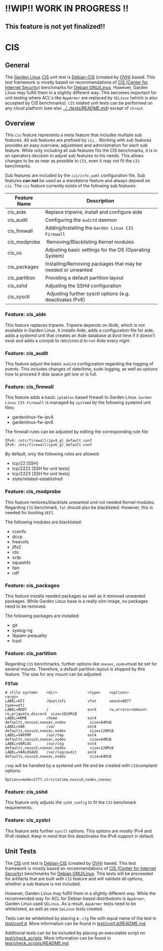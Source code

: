 # !!WIP!! WORK IN PROGRESS !!
## This feature is not yet finalized!!
# CIS
## General
The [Garden Linux](https://gardenlinux.io/) [CIS](https://www.cisecurity.org) unit test is [Debian-CIS](https://github.com/ovh/debian-cis) (created by [OVH](https://github.com/ovh)) based. This test framework is mostly based on recommendations of [CIS (Center for Internet Security)](https://www.cisecurity.org) benchmarks for [Debian GNU/Linux](https://www.debian.org). However, Garden Linux may fulfill them in a slightly different way. This becomes important for unit testing where ACL's like `AppArmor` are replaced by `SELinux` (which is also accepted by CIS benchmarks). `CIS`
 related unit tests can be performed on any cloud platform (see also [../../tests/README.md](../../tests/README.md)) except of `chroot`.

## Overview
This `cis` feature represents a meta feature that includes multiple sub features. All sub features are prefixed by `cis_`. Working with sub features provides an easy overview, adjustment and administration for each sub feature. While only including all sub features fits the CIS benchmarks, it is in an operators decision to adjust sub features to his needs. This allows changes to be as near as possible to `CIS`, even it may not fit the `CIS` benchmarks.

Sub features are included by the `cis/info.yaml` configuration file. Sub features **can not** be used as a standalone feature and always depend on `cis`. The `cis` feature currently exists of the following sub features:

| Feature Name | Description |
|---|---|
| cis_aide | Replace tripwire, install and configure aide |
| cis_audit | Configuring the `auditd` daemon |
| cis_firewall | Adding/Installing the `Garden Linux CIS Firewall` |
| cis_modprobe | Removing/Blacklisting Kernel modules |
| cis_os | Adjusting basic settings for the OS (Operating System) |
| cis_packages | Installing/Removing packages that may be needed or unwanted |
| cis_partition | Providing a default partition layout |
| cis_sshd | Adjusting the SSHd configuration |
| cis_sysctl | Adjusting further sysctl options (e.g. deactivates IPv6) |

### Feature: cis_aide
This feature replaces tripwire. Tripwire depends on libdb, which is not available in Garden Linux. It installs Aide, adds a configuration file for aide, adds a systemd unit that creates an Aide database at boot time if it doesn't exist and adds a cronjob to /etc/cron.d to run Aide every night.

### Feature: cis_audit
This feature adjust the basic `auditd` configuration regarding the logging of events. This includes changes of date/time, sudo logging, as well as options how to proceed if disk space get low or is full.

### Feature: cis_firewall
This feature adds a basic `iptables` based firewall to Garden Linux. `Garden Linux CIS Firewall`
 is managed by `systemd` by the following systemd unit files:

* gardenlinux-fw-ipv4
* gardenlinux-fw-ipv6

The firewall rules can be adjusted by editing the corresponding rule file:
```
IPv4: /etc/firewall/ipv4_gl_default.conf
IPv6: /etc/firewall/ipv6_gl_default.conf 
```

By default, only the following rules are allowed:

 * tcp/22 [SSH]
 * tcp/2222 [SSH for unit tests]
 * tcp/2223 [SSH for unit tests]
 * state/related-established

### Feature: cis_modprobe
This feature removes/blacklists unwanted und not needed Kernel modules. Regarding `CIS` benchmark, `fat` should also be blacklisted. However, this is needed for booting `UEFI`.

The following modules are blacklisted:
* cramfs
* dccp
* freevxfs
* jffs2
* rds
* sctp
* squashfs
* tipc
* udf

### Feature: cis_packages
This feature installs needed packages as well as it removed unwanted packages. While Garden Linux base is a really slim image, no packages need to be removed.

The following packages are installed:
* git
* syslog-ng
* libpam-pwquality
* tcpd

### Feature: cis_partition
Regarding `CIS` benchmarks, further options like `noexec`, `nodev`must be set for several mounts. Therefore, a default partition layout is shipped by this feature. The size for any mount can be adjusted:

**FSTab**
```
# <file system>    <dir>              <type>    <options>                              <args>
LABEL=EFI          /boot/efi          vfat      umask=0077                             type=uefi
LABEL=ROOT         /                  ext4      rw,errors=remount-ro,prjquota,discard  size=1024MiB
LABEL=HOME         /home              ext4      defaults,nosuid,noexec,nodev           size=64MiB
LABEL=VAR          /var               ext4      defaults,nosuid,noexec,nodev           size=128MiB
LABEL=VARTMP       /var/tmp           ext4      defaults,nosuid,noexec,nodev           size=64MiB
LABEL=VARLOG       /var/log           ext4      defaults,nosuid,noexec,nodev           size=128MiB
LABEL=VARLOGAUD    /var/log/audit     ext4      defaults,nosuid,noexec,nodev           size=64MiB
```

`/tmp` will be handled by a systemd unit file and be created with `CIS`complaint options:

```
Options=mode=1777,strictatime,nosuid,nodev,noexec
```

### Feature: cis_sshd
This feature only adjusts the `sshd_config` to fit the `CIS` benchmark requirements.

### Feature: cis_systcl
This feature sets further `sysctl` options. This options are mostly IPv4 and IPv6 related. Keep in mind that this deactivates the IPv6 support in default.

## Unit Tests
The [CIS](https://www.cisecurity.org) unit test is [Debian-CIS](https://github.com/ovh/debian-cis) (created by [OVH](https://github.com/ovh)) based. This test framework is mostly based on recommendations of [CIS (Center for Internet Security)](https://www.cisecurity.org) benchmarks for [Debian GNU/Linux](https://www.debian.org). This tests will be proceeded for artifacts that are built with `CIS` feature and will validate all options, whether a sub feature is not included.

However, Garden Linux may fulfill them in a slightly different way. While the recommended way for ACL for Debian based distributions is `AppArmor`, Garden Linux used `SELinux`. As a result, `AppArmor` tests need to be whitelisted, as well as new `SeLinux` tests created.

Tests can be whitelisted by placing a `.cfg` file with equal name of the test in [test/conf.d](test/conf.d). More information can be found in [test/conf.d/README.md](test/conf.d/README.md).

Additional tests can be be included by placing an executable script nn [test/check_scripts](test/check_scripts). More information can be found in [test/check_scripts/README.md](test/check_scripts/README.md).
